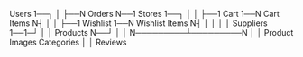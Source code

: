 Users 1──┐
         │
         ├──N Orders N──1 Stores 1──┐
         │                          │
         ├──1 Cart 1──N Cart Items N┤
         │                          │
         ├──1 Wishlist 1──N Wishlist Items N┤
         │                                  │
         │                                  │
Suppliers 1──1─┘                            │
                                           │
                                Products N──┘
                                   │
                                   │
                         N─────────┴─────────N
                         │                   │
                    Product Images      Categories
                         │
                         │
                      Reviews